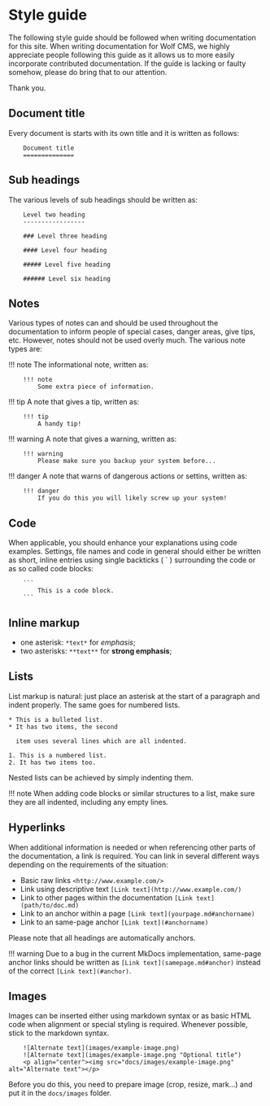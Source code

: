 Style guide
===========

The following style guide should be followed when writing documentation for this site. When writing documentation for Wolf CMS, we highly appreciate people following this guide as it allows us to more easily incorporate contributed documentation. If the guide is lacking or faulty somehow, please do bring that to our attention.

Thank you.

Document title
--------------

Every document is starts with its own title and it is written as follows:

```
    Document title
    ==============
```

Sub headings
------------

The various levels of sub headings should be written as:

```
    Level two heading
    -----------------

    ### Level three heading

    #### Level four heading

    ##### Level five heading

    ###### Level six heading
```

Notes
-----

Various types of notes can and should be used throughout the documentation to inform people of special cases, danger areas, give tips, etc. However, notes should not be used overly much. The various note types are:

!!! note
    The informational note, written as:

        !!! note
            Some extra piece of information.

!!! tip
    A note that gives a tip, written as:

        !!! tip
            A handy tip!

!!! warning
    A note that gives a warning, written as:

        !!! warning
            Please make sure you backup your system before...

!!! danger
    A note that warns of dangerous actions or settins, written as:

        !!! danger
            If you do this you will likely screw up your system!

Code
----

When applicable, you should enhance your explanations using code examples. Settings, file names and code in general should either be written as short, inline entries using single backticks ( ` ) surrounding the code or as so called code blocks:

```
    ```
        This is a code block.
    ```
```

Inline markup
-------------

* one asterisk: `*text*` for *emphasis*;
* two asterisks: `**text**` for **strong emphasis**;

Lists
-----

List markup is natural: just place an asterisk at the start of a paragraph and indent properly. The same goes for numbered lists.

```
* This is a bulleted list.
* It has two items, the second

  item uses several lines which are all indented.

1. This is a numbered list.
2. It has two items too.
```

Nested lists can be achieved by simply indenting them.

!!! note
    When adding code blocks or similar structures to a list, make sure they are all indented, including any empty lines.

Hyperlinks
----------

When additional information is needed or when referencing other parts of the documentation, a link is required. You can link in several different ways depending on the requirements of the situation:

* Basic raw links
    `<http://www.example.com/>`
* Link using descriptive text
    `[Link text](http://www.example.com/)`
* Link to other pages within the documentation
    `[Link text](path/to/doc.md)`
* Link to an anchor within a page
    `[Link text](yourpage.md#anchorname)`
* Link to an same-page anchor
    `[Link text](#anchorname)`

Please note that all headings are automatically anchors.

!!! warning
    Due to a bug in the current MkDocs implementation, same-page anchor links should be written as `[Link text](samepage.md#anchor)` instead of the correct `[Link text](#anchor)`.

Images
------

Images can be inserted either using markdown syntax or as basic HTML code when alignment or special styling is required. Whenever possible, stick to the markdown syntax.

```
    ![Alternate text](images/example-image.png)
    ![Alternate text](images/example-image.png "Optional title")
    <p align="center"><img src="docs/images/example-image.png" alt="Alternate text"></p>
```

Before you do this, you need to prepare image (crop, resize, mark...) and put it in the `docs/images` folder.
